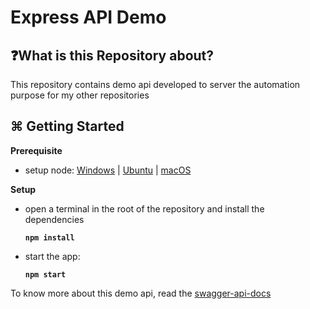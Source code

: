 # Express API Demo
## ❓What is this Repository about?
This repository contains demo api developed to server the automation purpose for my other repositories

## ⌘ Getting Started
**Prerequisite**
- setup node: [Windows][1] | [Ubuntu][2] | [macOS][3]

**Setup**
- open a terminal in the root of the repository and install the dependencies

    **```npm install```**
- start the app:
  
    **```npm start```**

To know more about this demo api, read the [swagger-api-docs][4]








[1]:https://www.geeksforgeeks.org/install-node-js-on-windows/
[2]:https://www.geeksforgeeks.org/installation-of-node-js-on-linux/
[3]:https://www.geeksforgeeks.org/how-to-install-nodejs-on-macos/
[4]:http://localhost:9899/api-docs/
